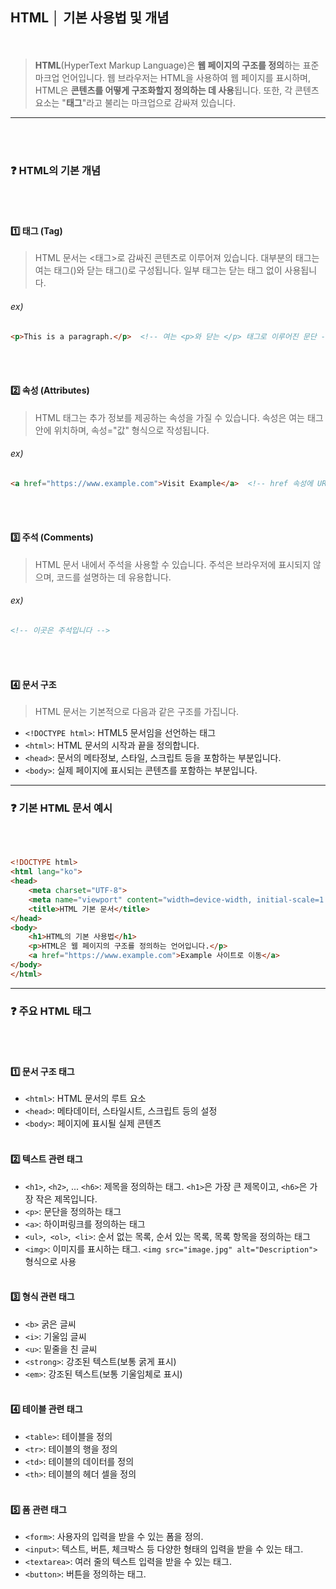 ## **HTML │ 기본 사용법 및 개념**
　
> **HTML**(HyperText Markup Language)은 **웹 페이지의 구조를 정의**하는 표준 마크업 언어입니다. 웹 브라우저는 HTML을 사용하여 웹 페이지를 표시하며,
> HTML은 **콘텐츠를 어떻게 구조화할지 정의하는 데 사용**됩니다. 또한, 각 콘텐츠 요소는 "**태그**"라고 불리는 마크업으로 감싸져 있습니다.

* * *
<br><br>
### ❓ **HTML의 기본 개념**
<br><br>
#### 1️⃣ **태그 (Tag)**

> HTML 문서는 <태그>로 감싸진 콘텐츠로 이루어져 있습니다. 대부분의 태그는 여는 태그(<tag>)와 닫는 태그(</tag>)로 구성됩니다. 일부 태그는 닫는 태그 없이 사용됩니다.

###### ex)
```html
<p>This is a paragraph.</p>  <!-- 여는 <p>와 닫는 </p> 태그로 이루어진 문단 -->
```
<br><br>
#### 2️⃣ **속성 (Attributes)**

> HTML 태그는 추가 정보를 제공하는 속성을 가질 수 있습니다. 속성은 여는 태그 안에 위치하며, 속성="값" 형식으로 작성됩니다.

###### ex)
```html
<a href="https://www.example.com">Visit Example</a>  <!-- href 속성에 URL 지정 -->
```
<br><br>
#### 3️⃣ **주석 (Comments)**

> HTML 문서 내에서 주석을 사용할 수 있습니다. 주석은 브라우저에 표시되지 않으며, 코드를 설명하는 데 유용합니다.

###### ex)
```html
<!-- 이곳은 주석입니다 -->
```
<br><br>
#### 4️⃣ **문서 구조**

> HTML 문서는 기본적으로 다음과 같은 구조를 가집니다.

* `<!DOCTYPE html>`: HTML5 문서임을 선언하는 태그
* `<html>`: HTML 문서의 시작과 끝을 정의합니다.
* `<head>`: 문서의 메타정보, 스타일, 스크립트 등을 포함하는 부분입니다.
* `<body>`: 실제 페이지에 표시되는 콘텐츠를 포함하는 부분입니다.

* * *

### ❓ **기본 HTML 문서 예시**
<br><br>
```html
<!DOCTYPE html>
<html lang="ko">
<head>
    <meta charset="UTF-8">
    <meta name="viewport" content="width=device-width, initial-scale=1.0">
    <title>HTML 기본 문서</title>
</head>
<body>
    <h1>HTML의 기본 사용법</h1>
    <p>HTML은 웹 페이지의 구조를 정의하는 언어입니다.</p>
    <a href="https://www.example.com">Example 사이트로 이동</a>
</body>
</html>
```

* * *

### ❓ **주요 HTML 태그**
<br><br>
#### 1️⃣ **문서 구조 태그**

* `<html>`: HTML 문서의 루트 요소
* `<head>`: 메타데이터, 스타일시트, 스크립트 등의 설정
* `<body>`: 페이지에 표시될 실제 콘텐츠
<br><br>
#### 2️⃣ **텍스트 관련 태그**

* `<h1>`, `<h2>`, ... `<h6>`: 제목을 정의하는 태그. `<h1>`은 가장 큰 제목이고, `<h6>`은 가장 작은 제목입니다.
* `<p>`: 문단을 정의하는 태그
* `<a>`: 하이퍼링크를 정의하는 태그
* `<ul>`,` <ol>`,` <li>`: 순서 없는 목록, 순서 있는 목록, 목록 항목을 정의하는 태그
* `<img>`: 이미지를 표시하는 태그. `<img src="image.jpg" alt="Description">` 형식으로 사용
<br><br>
#### 3️⃣ **형식 관련 태그**

* `<b>` 굵은 글씨
* `<i>`: 기울임 글씨
* `<u>`: 밑줄을 친 글씨
* `<strong>`: 강조된 텍스트(보통 굵게 표시)
* `<em>`: 강조된 텍스트(보통 기울임체로 표시)
<br><br>
#### 4️⃣ **테이블 관련 태그**

* `<table>`: 테이블을 정의
* `<tr>`: 테이블의 행을 정의
* `<td>`: 테이블의 데이터를 정의
* `<th>`: 테이블의 헤더 셀을 정의
<br><br>
#### 5️⃣ **폼 관련 태그**

* `<form>`: 사용자의 입력을 받을 수 있는 폼을 정의.
* `<input>`: 텍스트, 버튼, 체크박스 등 다양한 형태의 입력을 받을 수 있는 태그.
* `<textarea>`: 여러 줄의 텍스트 입력을 받을 수 있는 태그.
* `<button>`: 버튼을 정의하는 태그.
